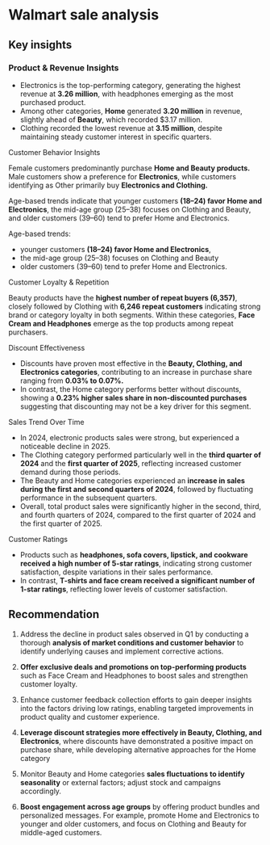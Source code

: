 # Walmart sale analysis

## **Key insights**

### Product & Revenue Insights

- Electronics is the top-performing category, generating the highest revenue at **3.26 million**, with headphones emerging as the most purchased product.
- Among other categories, **Home** generated **3.20 million** in revenue, slightly ahead of **Beauty**, which recorded $3.17 million.
- Clothing recorded the lowest revenue at **3.15 million**, despite maintaining steady customer interest in specific quarters.

Customer Behavior Insights

Female customers predominantly purchase **Home and Beauty products.** Male customers show a preference for **Electronics**, while customers identifying as Other primarily buy **Electronics and Clothing.**

Age-based trends indicate that younger customers **(18–24) favor Home and Electronics**, the mid-age group (25–38) focuses on Clothing and Beauty, and older customers (39–60) tend to prefer Home and Electronics.

Age-based trends:

- younger customers **(18–24) favor Home and Electronics**,
- the mid-age group (25–38) focuses on Clothing and Beauty
- older customers (39–60) tend to prefer Home and Electronics.

Customer Loyalty & Repetition

Beauty products have the **highest number of repeat buyers (6,357)**, closely followed by Clothing with **6,246 repeat customers** indicating strong brand or category loyalty in both segments. Within these categories, **Face Cream and Headphones** emerge as the top products among repeat purchasers.

Discount Effectiveness

- Discounts have proven most effective in the **Beauty, Clothing, and Electronics categories**, contributing to an increase in purchase share ranging from **0.03% to 0.07%.**
- In contrast, the Home category performs better without discounts, showing a **0.23% higher sales share in non-discounted purchases** suggesting that discounting may not be a key driver for this segment.

Sales Trend Over Time

- In 2024, electronic products sales were strong, but experienced a noticeable decline in 2025.
- The Clothing category performed particularly well in the **third quarter of 2024** and the **first quarter of 2025**, reflecting increased customer demand during those periods.
- The Beauty and Home categories experienced an **increase in sales during the first and second quarters of 2024**, followed by fluctuating performance in the subsequent quarters.
- Overall, total product sales were significantly higher in the second, third, and fourth quarters of 2024, compared to the first quarter of 2024 and the first quarter of 2025.

Customer Ratings

- Products such as **headphones, sofa covers, lipstick, and cookware received a high number of 5-star ratings**, indicating strong customer satisfaction, despite variations in their sales performance.
- In contrast, **T-shirts and face cream received a significant number of 1-star ratings**, reflecting lower levels of customer satisfaction.

## **Recommendation**

1. Address the decline in product sales observed in Q1 by conducting a thorough **analysis of market conditions and customer behavior** to identify underlying causes and implement corrective actions.

2. **Offer exclusive deals and promotions on top-performing products** such as Face Cream and Headphones to boost sales and strengthen customer loyalty.

3. Enhance customer feedback collection efforts to gain deeper insights into the factors driving low ratings, enabling targeted improvements in product quality and customer experience.

4. **Leverage discount strategies more effectively in Beauty, Clothing, and Electronics**, where discounts have demonstrated a positive impact on purchase share, while developing alternative approaches for the Home category

5. Monitor Beauty and Home categories **sales fluctuations to identify seasonality** or external factors; adjust stock and campaigns accordingly.

6. **Boost engagement across age groups** by offering product bundles and personalized messages. For example, promote Home and Electronics to younger and older customers, and focus on Clothing and Beauty for middle-aged customers.
